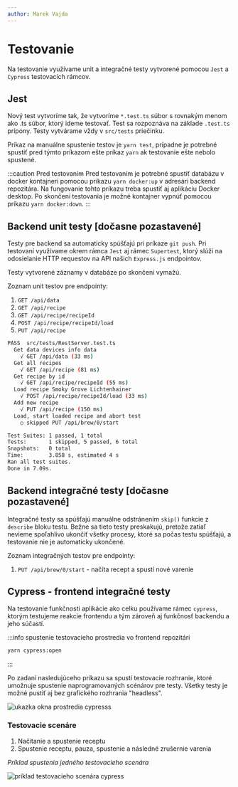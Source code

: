 ```yaml
---
author: Marek Vajda
---
```


# Testovanie

Na testovanie využívame unit a integračné testy vytvorené pomocou `Jest` a `Cypress` testovacích rámcov.

## Jest

Nový test vytvoríme tak, že vytvoríme `*.test.ts` súbor s rovnakým menom ako .ts súbor, ktorý ideme testovať. Test sa rozpoznáva na základe `.test.ts` prípony. Testy vytvárame vždy v `src/tests` priečinku.

Príkaz na manuálne spustenie testov je `yarn test`, prípadne je potrebné spustiť pred týmto príkazom ešte príkaz `yarn` ak testovanie ešte nebolo spustené.

:::caution Pred testovaním
Pred testovaním je potrebné spustiť databázu v docker kontajneri pomocou príkazu `yarn docker:up` v adresári backend repozitára. Na fungovanie tohto príkazu treba spustiť aj aplikáciu Docker desktop. Po skončení testovania je možné kontajner vypnúť pomocou príkazu `yarn docker:down`.
:::

## Backend unit testy [dočasne pozastavené]

Testy pre backend sa automaticky spúšťajú pri príkaze `git push`. Pri testovaní využívame okrem rámca `Jest` aj rámec `Supertest`, ktorý slúži na odosielanie HTTP requestov na API našich `Express.js` endpointov.

Testy vytvorené záznamy v databáze po skončení vymažú.

Zoznam unit testov pre endpointy:

1. `GET /api/data`
2. `GET /api/recipe`
3. `GET /api/recipe/recipeId`
4. `POST /api/recipe/recipeId/load`
5. `PUT /api/recipe`

```bash title="Konzolový výpis po úspešnom vykonaní unit testov"
PASS  src/tests/RestServer.test.ts
  Get data devices info data
    √ GET /api/data (33 ms)
  Get all recipes
    √ GET /api/recipe (81 ms)
  Get recipe by id
    √ GET /api/recipe/recipeId (55 ms)
  Load recipe Smoky Grove Lichtenhainer
    √ POST /api/recipe/recipeId/load (33 ms)
  Add new recipe
    √ PUT /api/recipe (150 ms)
  Load, start loaded recipe and abort test
    ○ skipped PUT /api/brew/0/start

Test Suites: 1 passed, 1 total
Tests:       1 skipped, 5 passed, 6 total
Snapshots:   0 total
Time:        3.858 s, estimated 4 s
Ran all test suites.
Done in 7.09s.
```

## Backend integračné testy [dočasne pozastavené]

Integračné testy sa spúšťajú manuálne odstránením `skip()` funkcie z `describe` bloku testu. Bežne sa tieto testy preskakujú, pretože zatiaľ nevieme spoľahlivo ukončiť všetky procesy, ktoré sa počas testu spúšťajú, a testovanie nie je automaticky ukončené.

Zoznam integračných testov pre endpointy:

1. `PUT /api/brew/0/start` - načíta recept a spustí nové varenie

## Cypress - frontend integračné testy

Na testovanie funkčnosti aplikácie ako celku používame rámec `cypress`, ktorým testujeme reakcie frontendu a tým zároveň aj funkčnosť backendu a jeho súčastí.

:::info spustenie testovacieho prostredia vo frontend repozitári

```bash
yarn cypress:open
```

:::

Po zadaní nasledujúceho príkazu sa spustí testovacie rozhranie, ktoré umožnuje spustenie naprogramovaných scénárov pre testy.
Všetky testy je možné pustiť aj bez grafického rozhrania "headless".

![ukazka okna prostredia cypresss](/img/tests-img/cypress.jpg)

### Testovacie scenáre

1.  Načitanie a spustenie receptu
2.  Spustenie receptu, pauza, spustenie a následné zrušernie varenia

_Príklad spustenia jedného testovacieho scenára_

![príklad testovacieho scenára cypress](/img/tests-img/test-example.jpg)
